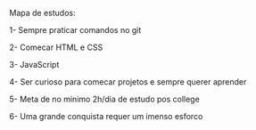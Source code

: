 Mapa de estudos:

1- Sempre praticar comandos no git

2- Comecar HTML e CSS

3- JavaScript

4- Ser curioso para comecar projetos e sempre querer aprender

5- Meta de no minimo 2h/dia de estudo pos college

6- Uma grande conquista requer um imenso esforco

